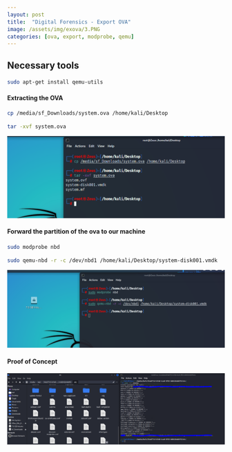 ```yaml
---
layout: post
title:  "Digital Forensics - Export OVA"
image: /assets/img/exova/3.PNG
categories: [ova, export, modprobe, qemu]
---
```


## Necessary tools

```bash
sudo apt-get install qemu-utils
```

#### Extracting the OVA

```bash
cp /media/sf_Downloads/system.ova /home/kali/Desktop
```

```bash
tar -xvf system.ova
```

![image]( /assets/img/exova/1.PNG)

#### Forward the partition of the ova to our machine

```bash
sudo modprobe nbd
```

```bash
sudo qemu-nbd -r -c /dev/nbd1 /home/kali/Desktop/system-disk001.vmdk
```

![image]( /assets/img/exova/2.PNG)


#### Proof of Concept

![image]( /assets/img/exova/3.PNG)

